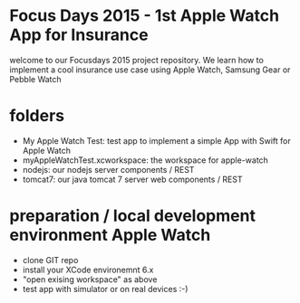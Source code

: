 # Focus Days 2015 - 1st Apple Watch App for Insurance

welcome to our Focusdays 2015 project repository. We learn how to implement a cool insurance use case using Apple Watch, Samsung Gear or Pebble Watch

# folders
* My Apple Watch Test: test app to implement a simple App with Swift for Apple Watch
* myAppleWatchTest.xcworkspace: the workspace for apple-watch
* nodejs: our nodejs server components / REST
* tomcat7: our java tomcat 7 server web components / REST

# preparation / local development environment Apple Watch
* clone GIT repo
* install your XCode environemnt 6.x
* "open exising workspace" as above
* test app with simulator or on real devices :-)
